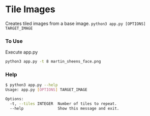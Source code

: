 # Tile Images
Creates tiled images from a base image.
`python3 app.py [OPTIONS] TARGET_IMAGE`
### To Use
Execute app.py
```sh
python3 app.py -t 8 martin_sheens_face.png
```

### Help
```sh
$ python3 app.py --help
Usage: app.py [OPTIONS] TARGET_IMAGE

Options:
  -t, --tiles INTEGER  Number of tiles to repeat.
  --help               Show this message and exit.
```
